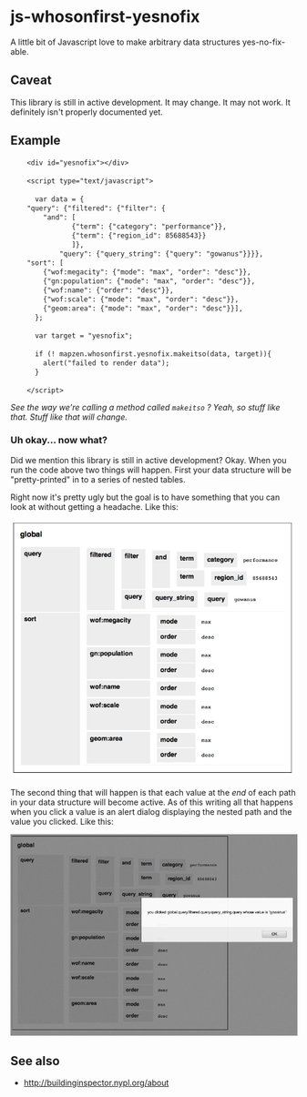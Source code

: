 # js-whosonfirst-yesnofix

A little bit of Javascript love to make arbitrary data structures yes-no-fix-able.

## Caveat

This library is still in active development. It may change. It may not work. It definitely isn't properly documented yet.

## Example

```
    <div id="yesnofix"></div>

    <script type="text/javascript">

      var data = {
	"query": {"filtered": {"filter": {
		"and": [
		       {"term": {"category": "performance"}},
		       {"term": {"region_id": 85688543}}
		       ]},
      		"query": {"query_string": {"query": "gowanus"}}}},
	"sort": [
		{"wof:megacity": {"mode": "max", "order": "desc"}},
		{"gn:population": {"mode": "max", "order": "desc"}},
		{"wof:name": {"order": "desc"}},
		{"wof:scale": {"mode": "max", "order": "desc"}},
		{"geom:area": {"mode": "max", "order": "desc"}}],
      };

      var target = "yesnofix";

      if (! mapzen.whosonfirst.yesnofix.makeitso(data, target)){
      	alert("failed to render data");
      }

    </script>
```

_See the way we're calling a method called `makeitso` ? Yeah, so stuff like that. Stuff like that will change._

### Uh okay... now what?

Did we mention this library is still in active development? Okay. When you run the code above two things will happen. First your data structure will be "pretty-printed" in to a series of nested tables.

Right now it's pretty ugly but the goal is to have something that you can look at without getting a headache. Like this:

![](yesnofix.png)

The second thing that will happen is that each value at the _end_ of each path in your data structure will become active. As of this writing all that happens when you click a value is an alert dialog displaying the nested path and the value you clicked. Like this:

![](yesnofix-click.png)

## See also

* http://buildinginspector.nypl.org/about
